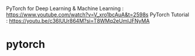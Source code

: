 PyTorch for Deep Learning & Machine Learning
: https://www.youtube.com/watch?v=V_xro1bcAuA&t=2598s
PyTorch Tutorial
: https://youtu.be/c36lUUr864M?si=T8WMq2eUmIJFNyMA
# pytorch